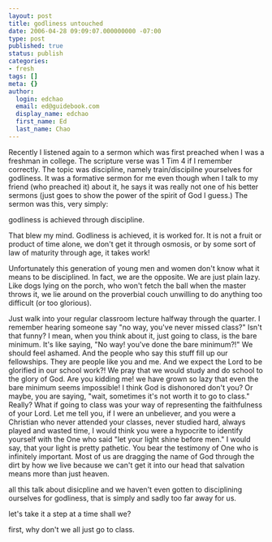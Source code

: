 ```yaml
---
layout: post
title: godliness untouched
date: 2006-04-28 09:09:07.000000000 -07:00
type: post
published: true
status: publish
categories:
- fresh
tags: []
meta: {}
author:
  login: edchao
  email: ed@guidebook.com
  display_name: edchao
  first_name: Ed
  last_name: Chao
---
```

<p>Recently I listened again to a sermon which was first preached when I was a freshman in college.  The scripture verse was 1 Tim 4 if I remember correctly.  The topic was discipline, namely train/discipilne yourselves for godliness.  It was a formative sermon for me even though when I talk to my friend (who preached it) about it, he says it was really not one of his better sermons (just goes to show the power of the spirit of God I guess.)  The sermon was this, very simply:</p>
<p> godliness is achieved through discipline.  </p>
<p>That blew my mind.  Godliness is achieved, it is worked for.  It is not a fruit or product of time alone, we don't get it through osmosis, or by some sort of law of maturity through age, it takes work!</p>
<p> Unfortunately this generation of young men and women don't know what it means to be disciplined.  In fact, we are the opposite.   We are just plain lazy.  Like dogs lying on the porch, who won't fetch the ball when the master throws it, we lie around on the proverbial couch unwilling to do anything too difficult (or too glorious).</p>
<p>Just walk into your regular classroom lecture halfway through the quarter.  I remember hearing someone say "no way, you've never missed class?"  Isn't that funny?  I mean, when you think about it, just going to class, is the bare minimum.  It's like saying, "No way! you've done the bare minimum?!"  We should feel ashamed.  And the people who say this stuff fill up our fellowships.  They are people like you and me.  And we expect the Lord to be glorified in our school work?! We pray that we would study and do school to the glory of God. Are you kidding me!  we have grown so lazy that even the bare minimum seems impossible!  I think God is dishonored don't you?  Or maybe, you are saying,  "wait, sometimes it's not worth it to go to class."  Really?  What if going to class was your way of representing the faithfulness of your Lord.  Let me tell you, if I were an unbeliever, and you were a Christian who never attended your classes, never studied hard, always played and wasted time, I would think you were a hypocrite to identify yourself with the One who said "let your light shine before men."  I would say, that your light is pretty pathetic.  You bear the testimony of One who is infinitely important.  Most of us are dragging the name of God through the dirt by how we live because we can't get it into our head that salvation means more than just heaven.    </p>
<p>all this talk about disicpline and we haven't even gotten to disciplining ourselves for godliness, that is simply and sadly too far away for us.</p>
<p>let's take it a step at a time shall we?  </p>
<p>first, why don't we all just go to class.</p>
